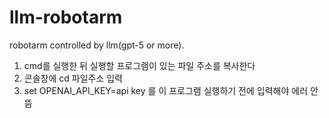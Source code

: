 # llm-robotarm

robotarm controlled by llm(gpt-5 or more).

1. cmd를 실행한 뒤 실행할 프로그램이 있는 파일 주소를 복사한다
2. 콘솔창에
   cd 파일주소
   입력
3. set OPENAI_API_KEY=api key
   를 이 프로그램 실행하기 전에 입력해야 에러 안뜸
